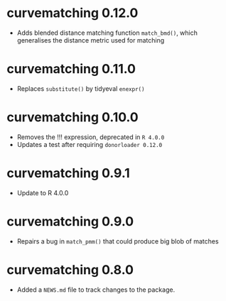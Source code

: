 # curvematching 0.12.0

* Adds blended distance matching function `match_bmd()`, which generalises the distance metric used for matching

# curvematching 0.11.0

* Replaces `substitute()` by tidyeval `enexpr()`

# curvematching 0.10.0

* Removes the !!! expression, deprecated in `R 4.0.0`
* Updates a test after requiring `donorloader 0.12.0`

# curvematching 0.9.1

* Update to R 4.0.0

# curvematching 0.9.0

* Repairs a bug in `match_pmm()` that could produce big blob of matches

# curvematching 0.8.0

* Added a `NEWS.md` file to track changes to the package.
